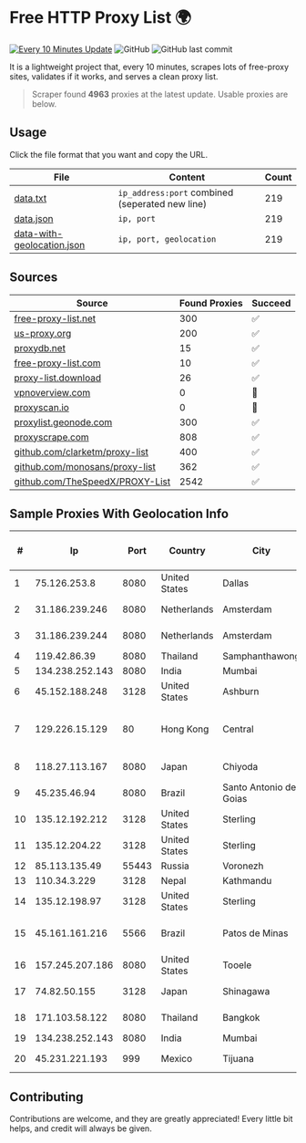 
# Free HTTP Proxy List 🌍

[![Every 10 Minutes Update](https://github.com/mertguvencli/http-proxy-list/actions/workflows/main.yml/badge.svg?branch=main)](https://github.com/mertguvencli/http-proxy-list/actions/workflows/main.yml)
![GitHub](https://img.shields.io/github/license/mertguvencli/http-proxy-list)
![GitHub last commit](https://img.shields.io/github/last-commit/mertguvencli/http-proxy-list)

It is a lightweight project that, every 10 minutes, scrapes lots of free-proxy sites, validates if it works, and serves a clean proxy list.


> Scraper found **4963** proxies at the latest update. Usable proxies are below.

## Usage

Click the file format that you want and copy the URL.


|File|Content|Count|
|----|-------|-----|
|[data.txt](https://raw.githubusercontent.com/mertguvencli/http-proxy-list/main/proxy-list/data.txt)|`ip_address:port` combined (seperated new line)|219|
|[data.json](https://raw.githubusercontent.com/mertguvencli/http-proxy-list/main/proxy-list/data.json)|`ip, port`|219|
|[data-with-geolocation.json](https://raw.githubusercontent.com/mertguvencli/http-proxy-list/main/proxy-list/data-with-geolocation.json)|`ip, port, geolocation`|219|

## Sources

|Source|Found Proxies|Succeed|
|------|-------------|-------|
|[free-proxy-list.net](https://free-proxy-list.net)|300|✅|
|[us-proxy.org](https://www.us-proxy.org)|200|✅|
|[proxydb.net](http://proxydb.net)|15|✅|
|[free-proxy-list.com](https://free-proxy-list.com/?page=&port=&type%5B%5D=http&type%5B%5D=https&up_time=0&search=Search)|10|✅|
|[proxy-list.download](https://www.proxy-list.download/HTTP)|26|✅|
|[vpnoverview.com](https://vpnoverview.com/privacy/anonymous-browsing/free-proxy-servers)|0|🚫|
|[proxyscan.io](https://www.proxyscan.io)|0|🚫|
|[proxylist.geonode.com](https://proxylist.geonode.com/api/proxy-list?limit=300&page=1&sort_by=lastChecked&sort_type=desc&protocols=http,https)|300|✅|
|[proxyscrape.com](https://api.proxyscrape.com/v2/?request=displayproxies&protocol=http&timeout=10000&country=all&ssl=all&anonymity=all)|808|✅|
|[github.com/clarketm/proxy-list](https://raw.githubusercontent.com/clarketm/proxy-list/master/proxy-list-raw.txt)|400|✅|
|[github.com/monosans/proxy-list](https://raw.githubusercontent.com/monosans/proxy-list/main/proxies/http.txt)|362|✅|
|[github.com/TheSpeedX/PROXY-List](https://raw.githubusercontent.com/TheSpeedX/PROXY-List/master/http.txt)|2542|✅|


## Sample Proxies With Geolocation Info

|#|Ip|Port|Country|City|Internet Service Provider|
|-|--|----|-------|----|-------------------------|
|1|75.126.253.8|8080|United States|Dallas|SoftLayer|
|2|31.186.239.246|8080|Netherlands|Amsterdam|NetSkope Inc|
|3|31.186.239.244|8080|Netherlands|Amsterdam|NetSkope Inc|
|4|119.42.86.39|8080|Thailand|Samphanthawong|CAT-BB|
|5|134.238.252.143|8080|India|Mumbai|Google LLC|
|6|45.152.188.248|3128|United States|Ashburn|Sprint|
|7|129.226.15.129|80|Hong Kong|Central|Tencent Cloud Computing (Beijing) Co|
|8|118.27.113.167|8080|Japan|Chiyoda|GMO Internet, Inc.|
|9|45.235.46.94|8080|Brazil|Santo Antonio de Goias|Live Internet|
|10|135.12.192.212|3128|United States|Sterling|Carrytel|
|11|135.12.204.22|3128|United States|Sterling|Carrytel|
|12|85.113.135.49|55443|Russia|Voronezh|Intercon JSC|
|13|110.34.3.229|3128|Nepal|Kathmandu|SUBISU C7|
|14|135.12.198.97|3128|United States|Sterling|Carrytel|
|15|45.161.161.216|5566|Brazil|Patos de Minas|Maykon Leonel Silvano-ME|
|16|157.245.207.186|8080|United States|Tooele|DigitalOcean, LLC|
|17|74.82.50.155|3128|Japan|Shinagawa|Hurricane Electric|
|18|171.103.58.122|8080|Thailand|Bangkok|True Internet Co., Ltd.|
|19|134.238.252.143|8080|India|Mumbai|Google LLC|
|20|45.231.221.193|999|Mexico|Tijuana|Distrokom S De RL De CV|



## Contributing

Contributions are welcome, and they are greatly appreciated! Every
little bit helps, and credit will always be given.

